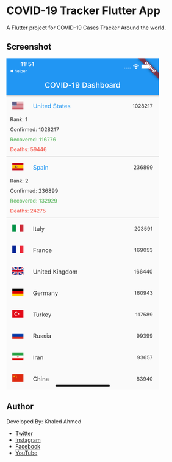 # COVID-19 Tracker Flutter App

A Flutter project for COVID-19 Cases Tracker Around the world.

## Screenshot
<img src="screenshots/dashboard.png" width="400">

## Author
Developed By: Khaled Ahmed

- [Twitter](http://twitter.com/KsAmJ)
- [Instagram](http://instagram.com/KsAmJ)
- [Facebook](http://facebook.com/KsAmJ)
- [YouTube](http://www.youtube.com/c/KsAmJ202)

